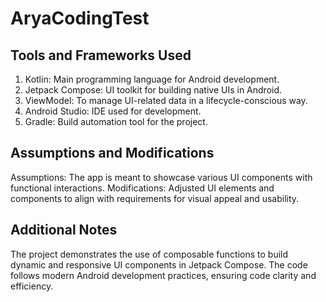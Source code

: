 # AryaCodingTest

## Tools and Frameworks Used
1. Kotlin: Main programming language for Android development.
2. Jetpack Compose: UI toolkit for building native UIs in Android.
3. ViewModel: To manage UI-related data in a lifecycle-conscious way.
4. Android Studio: IDE used for development.
5. Gradle: Build automation tool for the project.


## Assumptions and Modifications
Assumptions: The app is meant to showcase various UI components with functional interactions.
Modifications: Adjusted UI elements and components to align with requirements for visual appeal and usability.

## Additional Notes
The project demonstrates the use of composable functions to build dynamic and responsive UI components in Jetpack Compose.
The code follows modern Android development practices, ensuring code clarity and efficiency.
